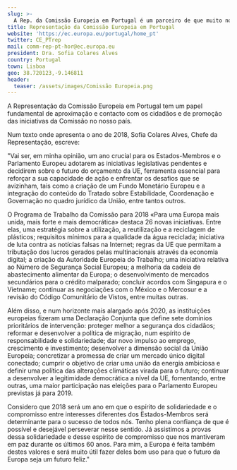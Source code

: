 ```yaml
---
slug: >-
  A Rep. da Comissão Europeia em Portugal é um parceiro de que muito nos orgulhamos!
title: Representação da Comissão Europeia em Portugal
website: 'https://ec.europa.eu/portugal/home_pt'
twitter: CE_PTrep
mail: comm-rep-pt-hor@ec.europa.eu
president: Dra. Sofia Colares Alves
country: Portugal
town: Lisboa
geo: 38.720123,-9.146811
header:
  teaser: /assets/images/Comissão Europeia.png
---
```

A Representação da Comissão Europeia em Portugal tem um papel fundamental de aproximação e contacto com os cidadãos e de promoção das iniciativas da Comissão no nosso país.

Num texto onde apresenta o ano de 2018, Sofia Colares Alves, Chefe da Representação, escreve:

"Vai ser, em minha opinião, um ano crucial para os Estados-Membros e o Parlamento Europeu adotarem as iniciativas legislativas pendentes e decidirem sobre o futuro do orçamento da UE, ferramenta essencial para reforçar a sua capacidade de ação e enfrentar os desafios que se avizinham, tais como a criação de um Fundo Monetário Europeu e a integração do conteúdo do Tratado sobre Estabilidade, Coordenação e Governação no quadro jurídico da União, entre tantos outros.



O Programa de Trabalho da Comissão para 2018 «Para uma Europa mais unida, mais forte e mais democrática» destaca 26 novas iniciativas. Entre elas, uma estratégia sobre a utilização, a reutilização e a reciclagem de plásticos; requisitos mínimos para a qualidade da água reciclada; iniciativa de luta contra as notícias falsas na Internet; regras da UE que permitam a tributação dos lucros gerados pelas multinacionais através da economia digital; a criação da Autoridade Europeia do Trabalho; uma iniciativa relativa ao Número de Segurança Social Europeu; a melhoria da cadeia de abastecimento alimentar da Europa; o desenvolvimento de mercados secundários para o crédito malparado; concluir acordos com Singapura e o Vietname; continuar as negociações com o México e o Mercosur e a revisão do Código Comunitário de Vistos, entre muitas outras.

Além disso, e num horizonte mais alargado após 2020, as instituições europeias fizeram uma Declaração Conjunta que define sete domínios prioritários de intervenção: proteger melhor a segurança dos cidadãos; reformar e desenvolver a política de migração, num espírito de responsabilidade e solidariedade; dar novo impulso ao emprego, crescimento e investimento; desenvolver a dimensão social da União Europeia; concretizar a promessa de criar um mercado único digital conectado; cumprir o objetivo de criar uma união da energia ambiciosa e definir uma política das alterações climáticas virada para o futuro; continuar a desenvolver a legitimidade democrática a nível da UE, fomentando, entre outras, uma maior participação nas eleições para o Parlamento Europeu previstas já para 2019.

Considero que 2018 será um ano em que o espírito de solidariedade e o compromisso entre interesses diferentes dos Estados-Membros será determinante para o sucesso de todos nós. Tenho plena confiança de que é possível e desejável perseverar nesse sentido. Já assistimos a provas dessa solidariedade e desse espírito de compromisso que nos mantiveram em paz durante os últimos 60 anos. Para mim, a Europa é feita também destes valores e será muito útil fazer deles bom uso para que o futuro da Europa seja um futuro feliz."
